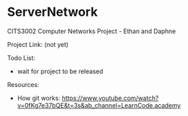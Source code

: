 # ServerNetwork
CITS3002 Computer Networks Project - Ethan and Daphne

Project Link: (not yet)

Todo List:
* wait for project to be released

Resources:
* How git works: https://www.youtube.com/watch?v=0fKg7e37bQE&t=3s&ab_channel=LearnCode.academy

